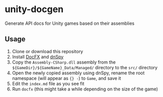 # unity-docgen

Generate API docs for Unity games based on their assemblies

## Usage

1. Clone or download this repository
2. Install [DocFX](https://dotnet.github.io/docfx/) and [dnSpy](https://github.com/0xd4d/dnSpy)
3. Copy the `Assembly-CSharp.dll` assembly from the `${GameDir}/${GameName}_Data/Managed/` directory to the `src/` directory
4. Open the newly copied assembly using dnSpy, rename the root namespace (will appear as `{} -`) to `Game`, and save it
5. Edit the `index.md` file as you see fit
6. Run `docfx` (this might take a while depending on the size of the game)
